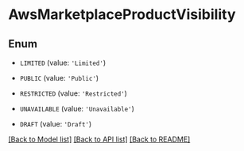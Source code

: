 # AwsMarketplaceProductVisibility


## Enum

* `LIMITED` (value: `'Limited'`)

* `PUBLIC` (value: `'Public'`)

* `RESTRICTED` (value: `'Restricted'`)

* `UNAVAILABLE` (value: `'Unavailable'`)

* `DRAFT` (value: `'Draft'`)

[[Back to Model list]](../README.md#documentation-for-models) [[Back to API list]](../README.md#documentation-for-api-endpoints) [[Back to README]](../README.md)


